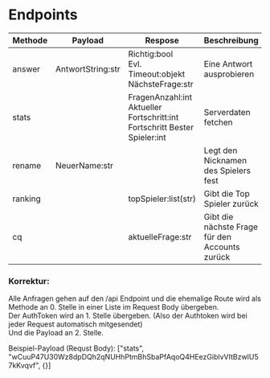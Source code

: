 # Endpoints

| Methode | Payload                         | Respose                                                                   | Beschreibung                                   |
|---------|---------------------------------|---------------------------------------------------------------------------|------------------------------------------------|
| answer  | AntwortString:str | Richtig:bool<br/> Evl. Timeout:objekt<br/> NächsteFrage:str                        | Eine Antwort ausprobieren                      |
| stats   |               | FragenAnzahl:int<br/>Aktueller Fortschritt:int<br/> Fortschritt Bester Spieler:int | Serverdaten fetchen                            |
| rename  | NeuerName:str     |                                                                           | Legt den Nicknamen des Spielers fest           |
| ranking |                                 | topSpieler:list(str)                                                      | Gibt die Top Spieler zurück                    |
| cq      |                    | aktuelleFrage:str                                                         | Gibt die nächste Frage für den Accounts zurück |

### Korrektur:
Alle Anfragen gehen auf den /api Endpoint und die ehemalige Route wird als Methode an 0. Stelle in einer Liste im Request Body übergeben.<br>
Der AuthToken wird an 1. Stelle übergeben. (Also der Authtoken wird bei jeder Request automatisch mitgesendet)<br>
Und die Payload an 2. Stelle.<br>

Beispiel-Payload (Requst Body):
["stats", "wCuuP47U30Wz8dpDQh2qNUHhPtmBhSbaPfAqoQ4HEezGiblvVItBzwIU57kKvqvf", {}]
